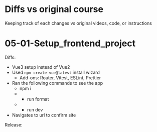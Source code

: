 # Diffs vs original course

Keeping track of each changes vs original videos, code, or instructions

# 05-01-Setup_frontend_project

Diffs: 
- Vue3 setup instead of Vue2
- Used `npm create vue@latest` install wizard
    - Add-ons: Router, Vitest, ESLint, Prettier
- Ran the following commands to see the app 
    - npm i
    - *   run format
    - *   run dev
- Navigates to url to confirm site

Release: 